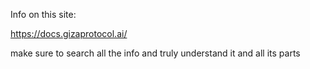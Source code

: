 Info on this site:

https://docs.gizaprotocol.ai/

make sure to search all the info and truly understand it and all its parts
